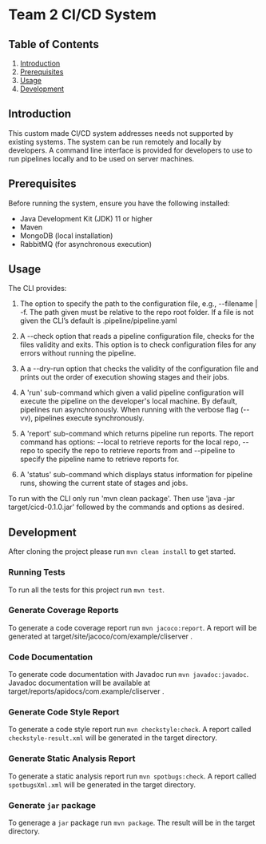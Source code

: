 # Team 2 CI/CD System

## Table of Contents
1. [Introduction](#introduction)
2. [Prerequisites](#prerequisites)
3. [Usage](#usage)
4. [Development](#development)

## Introduction

This custom made CI/CD system addresses needs not supported by existing systems. The system can be run remotely and locally by developers. A command line interface is provided for developers to use to run pipelines locally and to be used on server machines.

## Prerequisites

Before running the system, ensure you have the following installed:
- Java Development Kit (JDK) 11 or higher
- Maven
- MongoDB (local installation)
- RabbitMQ (for asynchronous execution)

## Usage

The CLI provides:

1. The option to specify the path to the configuration file, e.g., --filename | -f. The path given must be relative to the repo root folder. If a file is not given the CLI’s default is .pipeline/pipeline.yaml

2. A --check option that reads a pipeline configuration file, checks for the files validity and exits. This option is to check configuration files for any errors without running the pipeline.

3. A a --dry-run option that checks the validity of the configuration file and prints out the order of execution showing stages and their jobs.

4. A 'run' sub-command which given a valid pipeline configuration will execute the pipeline on the developer's local machine. By default, pipelines run asynchronously. When running with the verbose flag (--vv), pipelines execute synchronously.

5. A 'report' sub-command which returns pipeline run reports. The report command has options: --local to retrieve reports for the local repo,
    --repo to specify the repo to retrieve reports from and --pipeline to specify the pipeline name to retrieve reports for.

6. A 'status' sub-command which displays status information for pipeline runs, showing the current state of stages and jobs.

To run with the CLI only run 'mvn clean package'. Then use 'java -jar target/cicd-0.1.0.jar' followed by the commands and options as desired.

## Development

After cloning the project please run `mvn clean install` to get started.

### Running Tests

To run all the tests for this project run `mvn test`. 

### Generate Coverage Reports

To generate a code coverage report run `mvn jacoco:report`. A report will be generated at target/site/jacoco/com/example/cliserver .

### Code Documentation

To generate code documentation with Javadoc run `mvn javadoc:javadoc`. Javadoc documentation will be available at target/reports/apidocs/com.example/cliserver .

### Generate Code Style Report

To generate a code style report run `mvn checkstyle:check`. A report called `checkstyle-result.xml` will be generated in the target directory.

### Generate Static Analysis Report

To generate a static analysis report run `mvn spotbugs:check`. A report called `spotbugsXml.xml` will be generated in the target directory.

### Generate `jar` package

To generage a `jar` package run `mvn package`. The result will be in the target directory.